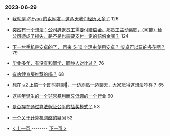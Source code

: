 ### 2023-06-29 
- [我就是 @Eyon 的女网友，这两天我们经历太多了](https://www.v2ex.com/t/952600) 126
- [突然有一个想法：公司辞退员工需要付赔偿金。那员工主动离职，（可能）给公司造成了损失，是不是也需要支付一定的赔偿金呢？](https://www.v2ex.com/t/952698) 124
- [下一台手机是安卓的了， 再来 5-10 个理由使用安卓？ 安卓可以玩的多花啊？](https://www.v2ex.com/t/952509) 79
- [毕业多年，有没有和同学、同龄人对比过？](https://www.v2ex.com/t/952618) 76
- [有啥健身房推荐的吗？](https://www.v2ex.com/t/952596) 68
- [想在 v2 上搞一个即时群聊🐶，一边刷贴一边聊天，大家觉得这想法咋样？](https://www.v2ex.com/t/952634) 65
- [这些年诞生的一个非常暴利而又低调的一个行业](https://www.v2ex.com/t/952753) 60
- [是否存在通过算法保证公平的抽奖模式？](https://www.v2ex.com/t/952529) 53
- [一个关于计算机网络的疑问](https://www.v2ex.com/t/952586) 52 

- [ < 上一页 ](https://github.com/able8/v2ex-hot-record/blob/master/2023-06-28.md) -------- [ 下一页 > ](https://github.com/able8/v2ex-hot-record/blob/master/2023-06-30.md)